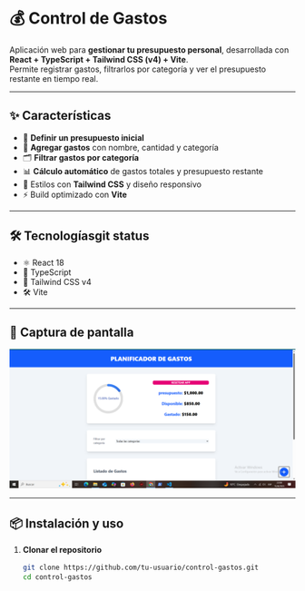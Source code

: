 # 💰 Control de Gastos

Aplicación web para **gestionar tu presupuesto personal**, desarrollada con **React + TypeScript + Tailwind CSS (v4) + Vite**.  
Permite registrar gastos, filtrarlos por categoría y ver el presupuesto restante en tiempo real.  

---

## ✨ Características
- 📌 **Definir un presupuesto inicial**
- 📝 **Agregar gastos** con nombre, cantidad y categoría
- 🗂 **Filtrar gastos por categoría**
- 📊 **Cálculo automático** de gastos totales y presupuesto restante
- 🎨 Estilos con **Tailwind CSS** y diseño responsivo
- ⚡️ Build optimizado con **Vite**

---

## 🛠 Tecnologíasgit status
- ⚛️ React 18
- 📘 TypeScript
- 🎨 Tailwind CSS v4
- 🛠 Vite

---

## 📸 Captura de pantalla

![Pantalla principal](./public/screenshots/home.png)

---

## 📦 Instalación y uso

1. **Clonar el repositorio**
   ```bash
   git clone https://github.com/tu-usuario/control-gastos.git
   cd control-gastos
